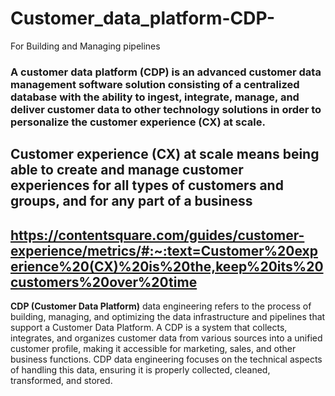 # Customer_data_platform-CDP-
For Building and Managing pipelines

### A customer data platform (CDP) is an advanced customer data management software solution consisting of a centralized database with the ability to ingest, integrate, manage, and deliver customer data to other technology solutions in order to personalize the customer experience (CX) at scale.

## Customer experience (CX) at scale means being able to create and manage customer experiences for all types of customers and groups, and for any part of a business

https://contentsquare.com/guides/customer-experience/metrics/#:~:text=Customer%20experience%20(CX)%20is%20the,keep%20its%20customers%20over%20time
------

**CDP (Customer Data Platform)** data engineering refers to the process of building, managing, and optimizing the data infrastructure and pipelines that support a Customer Data Platform. A CDP is a system that collects, integrates, and organizes customer data from various sources into a unified customer profile, making it accessible for marketing, sales, and other business functions. CDP data engineering focuses on the technical aspects of handling this data, ensuring it is properly collected, cleaned, transformed, and stored.
